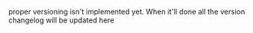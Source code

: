 proper versioning isn't implemented yet. When it'll done all the version changelog will be updated here